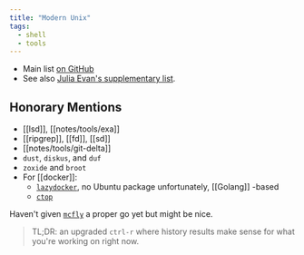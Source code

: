 ```yaml
---
title: "Modern Unix"
tags: 
  - shell
  - tools
---
```


- Main list [on GitHub](https://github.com/ibraheemdev/modern-unix)
- See also [Julia Evan's supplementary list](https://jvns.ca/blog/2022/04/12/a-list-of-new-ish--command-line-tools/).

## Honorary Mentions
- [[lsd]], [[notes/tools/exa]]
- [[ripgrep]], [[fd]], [[sd]]
- [[notes/tools/git-delta]]
- `dust`, `diskus`, and `duf`
- `zoxide` and `broot`
- For [[docker]]:
	- [`lazydocker`](https://github.com/jesseduffield/lazydocker), no Ubuntu package unfortunately, [[Golang]] -based
	- [`ctop`](https://github.com/bcicen/ctop)

Haven't given [`mcfly`](https://github.com/cantino/mcfly) a proper go yet but might be nice.
> TL;DR: an upgraded `ctrl-r` where history results make sense for what you're working on right now.